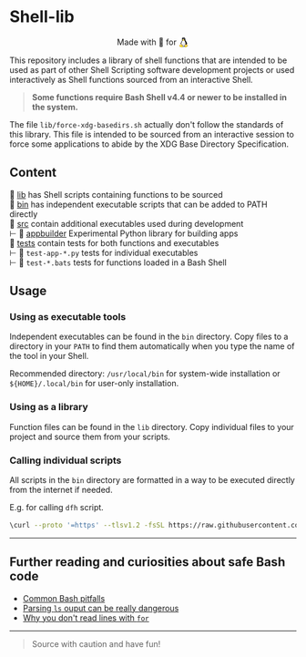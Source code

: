 # Shell-lib

<p align="center">
  Made with 💝 for <img src=".github/tux.png" align="top" width="18" />
</p>

<!--
| |
| :---: |
| Made with 💝 for <img src=".github/tux.png" align="top" width="18" /> |
-->

This repository includes a library of shell functions that are intended to
be used as part of other Shell Scripting software development projects
or used interactively as Shell functions sourced from an interactive Shell.

> **Some functions require Bash Shell v4.4 or newer to be installed in the system.**

The file `lib/force-xdg-basedirs.sh` actually don't follow the standards
of this library.
This file is intended to be sourced from an interactive session to force some
applications to abide by the XDG Base Directory Specification.

## Content

📂 [lib](./lib) has Shell scripts containing functions to be sourced\
📂 [bin](./bin) has independent executable scripts that can be added to PATH directly\
📂 [src](./src) contain additional executables used during development\
  ⊢ 📂 [appbuilder](./src/appbuilder) Experimental Python library for building apps\
📂 [tests](./tests) contain tests for both functions and executables\
  ⊢ 📄 `test-app-*.py` tests for individual executables\
  ⊢ 📄 `test-*.bats` tests for functions loaded in a Bash Shell

## Usage

### Using as executable tools

Independent executables can be found in the `bin` directory.
Copy files to a directory in your `PATH` to find them automatically when
you type the name of the tool in your Shell.

Recommended directory: `/usr/local/bin` for system-wide installation or
`${HOME}/.local/bin` for user-only installation.

### Using as a library

Function files can be found in the `lib` directory.
Copy individual files to your project and source them from your scripts.

### Calling individual scripts

All scripts in the `bin` directory are formatted in a way to be executed directly
from the internet if needed.

E.g. for calling `dfh` script.

```bash
\curl --proto '=https' --tlsv1.2 -fsSL https://raw.githubusercontent.com/luciorq/shell-lib/main/bin/dfh | bash
```

---

## Further reading and curiosities about safe Bash code

- [Common Bash pitfalls](https://mywiki.wooledge.org/BashPitfalls)
- [Parsing `ls` ouput can be really dangerous](https://mywiki.wooledge.org/ParsingLs)
- [Why you don't read lines with `for`](https://mywiki.wooledge.org/DontReadLinesWithFor)

---

> Source with caution and have fun!
